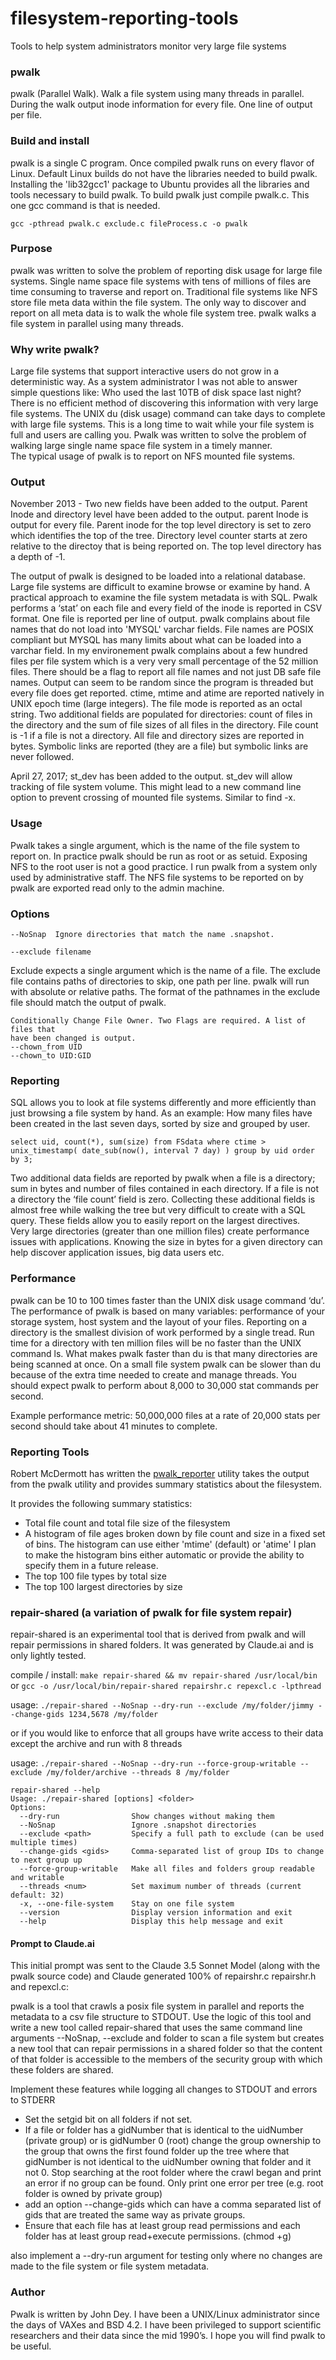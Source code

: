 filesystem-reporting-tools
==========================

Tools to help system administrators monitor very large file systems

### pwalk ###
pwalk (Parallel Walk). Walk a file system using many threads in parallel.
During the walk output inode information for every file. One line of output per file. 

### Build and install ###
pwalk is a single C program.  Once compiled pwalk runs on every flavor of 
Linux.  Default Linux builds do not have the libraries needed to build pwalk. 
Installing the 'lib32gcc1' package to Ubuntu provides all the libraries and
tools necessary to build pwalk. To build pwalk just compile pwalk.c. This one
gcc command is that is needed.

	gcc -pthread pwalk.c exclude.c fileProcess.c -o pwalk

### Purpose ###
pwalk was written to solve the problem of reporting disk usage for large file 
systems.  Single name space file systems with tens of millions of files are 
time consuming to traverse and report on.  Traditional file systems like NFS 
store file meta data within the file system. The only way to discover and 
report on all meta data is to walk the whole file system tree.  pwalk walks 
a file system in parallel using many threads. 

### Why write pwalk?
Large file systems that support interactive users do not grow in a 
deterministic way.  As a system administrator I was not able to answer simple 
questions like: Who used the last 10TB of disk space last night?  There is 
no efficient method of discovering this information with very large file 
systems. The UNIX du (disk usage) command can take days to complete with 
large file systems.  This is a long time to wait while your file system is full
and users are calling you.  Pwalk was written to solve the problem of walking large 
single name space file system in a timely manner.  
The typical usage of pwalk is to report on NFS mounted file systems. 

### Output ###
November 2013 - Two new fields have been added to the output. 
Parent Inode and directory level have been added to the
output.  parent Inode is output for every file.  Parent inode for the top
level directory is set to zero which identifies the top of the tree. Directory 
level counter starts at zero relative to the directoy that is being reported on.
The top level directory has a depth of -1.

The output of pwalk is designed to be loaded into a relational database. 
Large file systems are difficult to examine browse or examine by hand. A 
practical approach to examine the file system metadata is with SQL.  Pwalk 
performs a ‘stat’ on each file and every field of the inode is reported in 
CSV format. One file is reported per line of output.  pwalk complains about
file names that do not load into 'MYSQL' varchar fields.  File names are
POSIX compliant but MYSQL has many limits about what can be loaded into a 
varchar field. In my environement pwalk complains about a few hundred files per file
system which is a very very small percentage of the 52 million files. There
should be a flag to report all file names and not just DB safe file names.
Output can seem to be random since the program is threaded but every 
file does get reported.
ctime, mtime and atime are reported natively in UNIX epoch time 
(large integers). The file mode is reported as an octal string. Two additional 
fields are populated for directories: count of files in the directory and 
the sum of file sizes of all files in the directory.  File count is -1 if a 
file is not a directory.  All file and directory sizes are 
reported in bytes. Symbolic links are reported (they are a file) but symbolic
links are never followed.

April 27, 2017; st_dev has been added to the output. st_dev will allow tracking 
of file system volume.  This might lead to a new command line option
to prevent crossing of mounted file systems. Similar to find -x.

### Usage ###
Pwalk takes a single argument, which is the name of the file system to report
on.  In practice pwalk should be run as root or as setuid. Exposing NFS to 
the root user is not a good practice.  I run pwalk from a system only used by
administrative staff.  The NFS file systems to be reported on by pwalk are
exported read only to the admin machine.

### Options

    --NoSnap  Ignore directories that match the name .snapshot.

    --exclude filename

Exclude expects a single argument which is the name of a file.
  The exclude file contains paths of directories to skip, one path per line.
  pwalk will run with absolute or relative paths. The format of the pathnames
  in the exclude file should match the output of pwalk.

    Conditionally Change File Owner. Two Flags are required. A list of files that
    have been changed is output.
    --chown_from UID
    --chown_to UID:GID

### Reporting ###
SQL allows you to look at file systems differently and more efficiently than 
just browsing a file system by hand.  As an example: How many files have been
created in the last seven days, sorted by size and grouped by user.  

	select uid, count(*), sum(size) from FSdata where ctime >  unix_timestamp( date_sub(now(), interval 7 day) ) group by uid order by 3;

Two additional data fields are reported by pwalk when a file is a directory;
sum in bytes and number of files contained in each directory. If a file is not
a directory the ‘file count’ field is zero.  Collecting these additional fields
is almost free while walking the tree but very difficult to create with a SQL
query.  These fields allow you to easily report on the largest directives.  
Very large directories (greater than one million files) create performance
issues with applications.  Knowing the size in bytes for a given directory 
can help discover application issues, big data users etc.

### Performance ###
pwalk can be 10 to 100 times faster than the UNIX disk usage command ‘du’. The
performance of pwalk is based on many variables: performance of your storage
system, host system and the layout of your files.  Reporting on a directory is
the smallest division of work performed by a single tread.  Run time for a 
directory with ten million files will be no faster than the UNIX command ls.
What makes pwalk faster than du is that many directories are being scanned at
once.  On a small file system pwalk can be slower than du because of the 
extra time needed to create and manage threads. You should expect pwalk to 
perform about 8,000 to 30,000 stat commands per second.  

Example performance metric: 50,000,000 files at a rate of 20,000 stats per
second should take about 41 minutes to complete. 

### Reporting Tools ###
Robert McDermott has written the [pwalk_reporter](https://github.com/robert-mcdermott/pwalk_reporter) 
utility takes the output from the pwalk utility and provides summary statistics about the filesystem.

It provides the following summary statistics:

 * Total file count and total file size of the filesystem
 * A histogram of file ages broken down by file count and size in a fixed set of bins. The histogram can use either 'mtime' (default) or 'atime' I plan to make the histogram bins either automatic or provide the ability to specify them in a future release.
 * The top 100 file types by total size
 * The top 100 largest directories by size

### repair-shared (a variation of pwalk for file system repair)

repair-shared is an experimental tool that is derived from pwalk and will repair permissions in shared folders. It was generated by Claude.ai and is only lightly tested. 

compile / install: `make repair-shared && mv repair-shared /usr/local/bin`  or `gcc -o /usr/local/bin/repair-shared repairshr.c repexcl.c -lpthread`

usage: `./repair-shared --NoSnap --dry-run --exclude /my/folder/jimmy --change-gids 1234,5678 /my/folder`

or if you would like to enforce that all groups have write access to their data except the archive and run with 8 threads

usage: `./repair-shared --NoSnap --dry-run --force-group-writable --exclude /my/folder/archive --threads 8 /my/folder`


```
repair-shared --help
Usage: ./repair-shared [options] <folder>
Options:
  --dry-run                Show changes without making them
  --NoSnap                 Ignore .snapshot directories
  --exclude <path>         Specify a full path to exclude (can be used multiple times)
  --change-gids <gids>     Comma-separated list of group IDs to change to next group up
  --force-group-writable   Make all files and folders group readable and writable
  --threads <num>          Set maximum number of threads (current default: 32)
  -x, --one-file-system    Stay on one file system
  --version                Display version information and exit
  --help                   Display this help message and exit
```


#### Prompt to Claude.ai

This initial prompt was sent to the Claude 3.5 Sonnet Model (along with the pwalk source code) and Claude generated 100% of repairshr.c repairshr.h and repexcl.c: 

pwalk is a tool that crawls a posix file system in parallel and reports the metadata to a csv file structure to STDOUT. Use the logic of this tool and write a new tool called repair-shared that uses the same command line arguments --NoSnap, --exclude and folder to scan a file system but creates a new tool that can repair permissions in a shared folder so that the content of that folder is accessible to the members of the security group with which these folders are shared. 

Implement these features while logging all changes to STDOUT and errors to STDERR

* Set the setgid bit on all folders if not set.
* If a file or folder has a gidNumber that is identical to the uidNumber (private group) or is gidNumber 0 (root) change the group ownership to the group that owns the first found folder up the tree where that gidNumber is not identical to the uidNumber owning that folder and it not 0. Stop searching at the root folder where the crawl began and print an error if no group can be found. Only print one error per tree (e.g. root folder is owned by private group)
* add an option --change-gids which can have a comma separated list of gids that are treated the same way as private groups. 
* Ensure that each file has at least group read permissions and each folder has at least group read+execute permissions. (chmod +g)

also implement a --dry-run argument for testing only where no changes are made to the file system or file system metadata. 

### Author ###
Pwalk is written by John Dey.  I have been a UNIX/Linux administrator since
the days of VAXes and BSD 4.2.  I have been privileged to support scientific
researchers and their data since the mid 1990’s.  I hope you will find pwalk 
to be useful.
